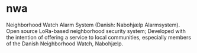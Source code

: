 # nwa
Neighborhood Watch Alarm System (Danish: Nabohjælp Alarmsystem). 
Open source LoRa-based neighborhood security system;
Developed with the intention of offering a service to local communities, especially members of the Danish Neighborhood Watch, Nabohjælp.
